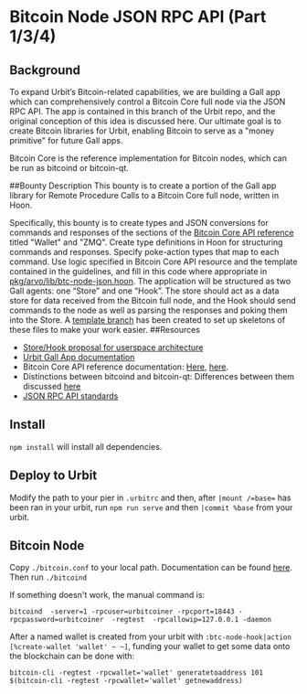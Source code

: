 # Bitcoin Node JSON RPC API (Part 1/3/4)

## Background
To expand Urbit’s Bitcoin-related capabilities, we are building a Gall app which can comprehensively control a Bitcoin Core full node via the JSON RPC API. The app is contained in this branch of the Urbit repo, and the original conception of this idea is discussed here. Our ultimate goal is to create Bitcoin libraries for Urbit, enabling Bitcoin to serve as a "money primitive" for future Gall apps.

Bitcoin Core is the reference implementation for Bitcoin nodes, which can be run as bitcoind or bitcoin-qt.

##Bounty Description
This bounty is to create a portion of the Gall app library for Remote Procedure Calls to a Bitcoin Core full node, written in Hoon.

Specifically, this bounty is to create types and JSON conversions for commands and responses of the sections of the [Bitcoin Core API reference](https://bitcoincore.org/en/doc/0.18.0/) titled "Wallet" and "ZMQ".
Create type definitions in Hoon for structuring commands and responses. Specify poke-action types that map to each command. Use logic specified in Bitcoin Core API resource and the template contained in the guidelines, and fill in this code where appropriate in [pkg/arvo/lib/btc-node-json.hoon](https://github.com/urbit/urbit/blob/9bb9b20c71a0a46edc6c52dd869017d3a51ede30/pkg/arvo/lib/btc-node-json.hoon).
The application will be structured as two Gall agents: one “Store” and one “Hook”. The store should act as a data store for data received from the Bitcoin full node, and the Hook should send commands to the node as well as parsing the responses and poking them into the Store. A [template branch](https://github.com/urbit/urbit/tree/btc-node-grant) has been created to set up skeletons of these files to make your work easier.
##Resources
- [Store/Hook proposal for userspace architecture](https://docs.google.com/document/d/1hS_UuResG1S4j49_H-aSshoTOROKBnGoJAaRgOipf54/edit?usp=sharing)
- [Urbit Gall App documentation](https://urbit.org/docs/learn/arvo/gall/)
- Bitcoin Core API reference documentation: [Here](https://bitcoincore.org/en/doc/0.18.0/), [here](https://bitcoin.org/en/developer-reference#remote-procedure-calls-rpcs).
- Distinctions between bitcoind and bitcoin-qt: Differences between them discussed [here](https://bitcoin.stackexchange.com/questions/13368/whats-the-difference-between-bitcoind-and-bitcoin-qt-different-commands)
- [JSON RPC API standards](https://www.jsonrpc.org/specification)

## Install

`npm install` will install all dependencies.

## Deploy to Urbit

Modify the path to your pier in `.urbitrc` and then, after `|mount /=base=` has been ran in your urbit, run `npm run serve` and then `|commit %base` from your urbit.

## Bitcoin Node

Copy `./bitcoin.conf` to your local path. Documentation can be found [here](https://en.bitcoin.it/wiki/Running_Bitcoin). Then run `./bitcoind`

If something doesn't work, the manual command is:
```
bitcoind  -server=1 -rpcuser=urbitcoiner -rpcport=18443 -rpcpassword=urbitcoiner  -regtest  -rpcallowip=127.0.0.1 -daemon
```

After a named wallet is created from your urbit with `:btc-node-hook|action [%create-wallet 'wallet' ~ ~]`, funding your wallet to get some data onto the blockchain can be done with:

```
bitcoin-cli -regtest -rpcwallet='wallet' generatetoaddress 101 $(bitcoin-cli -regtest -rpcwallet='wallet' getnewaddress)
```
